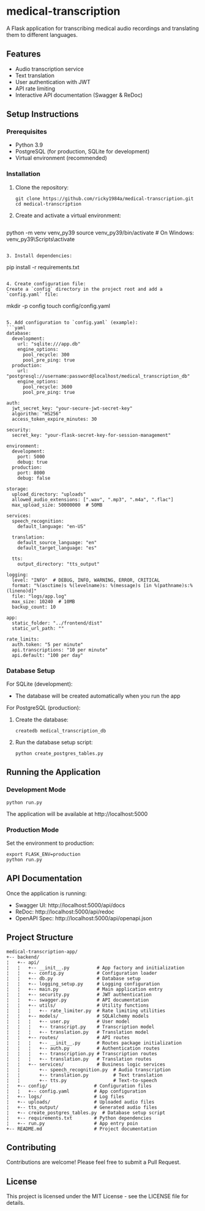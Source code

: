 # medical-transcription

A Flask application for transcribing medical audio recordings and translating them to different languages.

## Features

- Audio transcription service
- Text translation 
- User authentication with JWT
- API rate limiting
- Interactive API documentation (Swagger & ReDoc)

## Setup Instructions

### Prerequisites

- Python 3.9
- PostgreSQL (for production, SQLite for development)
- Virtual environment (recommended)

### Installation

1. Clone the repository:
   ```
   git clone https://github.com/ricky1984a/medical-transcription.git
   cd medical-transcription
   ```

2. Create and activate a virtual environment:
   ```
python -m venv venv_py39
source venv_py39/bin/activate  # On Windows: venv_py39\Scripts\activate
   ```

3. Install dependencies:
   ```
   pip install -r requirements.txt
   ```

4. Create configuration file:
   Create a `config` directory in the project root and add a `config.yaml` file:
   ```
   mkdir -p config
   touch config/config.yaml
   ```

5. Add configuration to `config.yaml` (example):
   ```yaml
   database:
     development:
       url: "sqlite:///app.db"
       engine_options:
         pool_recycle: 300
         pool_pre_ping: true
     production:
       url: "postgresql://username:password@localhost/medical_transcription_db"
       engine_options:
         pool_recycle: 3600
         pool_pre_ping: true
   
   auth:
     jwt_secret_key: "your-secure-jwt-secret-key"
     algorithm: "HS256"
     access_token_expire_minutes: 30
   
   security:
     secret_key: "your-flask-secret-key-for-session-management"
   
   environment:
     development:
       port: 5000
       debug: true
     production:
       port: 8000
       debug: false
   
   storage:
     upload_directory: "uploads"
     allowed_audio_extensions: [".wav", ".mp3", ".m4a", ".flac"]
     max_upload_size: 50000000  # 50MB
   
   services:
     speech_recognition:
       default_language: "en-US"
     
     translation:
       default_source_language: "en"
       default_target_language: "es"
     
     tts:
       output_directory: "tts_output"
   
   logging:
     level: "INFO"  # DEBUG, INFO, WARNING, ERROR, CRITICAL
     format: "%(asctime)s %(levelname)s: %(message)s [in %(pathname)s:%(lineno)d]"
     file: "logs/app.log"
     max_size: 10240  # 10MB
     backup_count: 10
   
   app:
     static_folder: "../frontend/dist"
     static_url_path: ""

   rate_limits:
     auth.token: "5 per minute"
     api.transcriptions: "10 per minute"
     api.default: "100 per day"
   ```

### Database Setup

For SQLite (development):
- The database will be created automatically when you run the app

For PostgreSQL (production):
1. Create the database:
   ```
   createdb medical_transcription_db
   ```

2. Run the database setup script:
   ```
   python create_postgres_tables.py
   ```

## Running the Application

### Development Mode

```
python run.py
```

The application will be available at http://localhost:5000

### Production Mode

Set the environment to production:

```
export FLASK_ENV=production
python run.py
```

## API Documentation

Once the application is running:

- Swagger UI: http://localhost:5000/api/docs
- ReDoc: http://localhost:5000/api/redoc
- OpenAPI Spec: http://localhost:5000/api/openapi.json

## Project Structure

```
medical-transcription-app/
+-- backend/
¦   +-- api/
¦   ¦   +-- __init__.py          # App factory and initialization
¦   ¦   +-- config.py            # Configuration loader
¦   ¦   +-- db.py                # Database setup
¦   ¦   +-- logging_setup.py     # Logging configuration
¦   ¦   +-- main.py              # Main application entry
¦   ¦   +-- security.py          # JWT authentication
¦   ¦   +-- swagger.py           # API documentation
¦   ¦   +-- utils/               # Utility functions
¦   ¦   ¦   +-- rate_limiter.py  # Rate limiting utilities
¦   ¦   +-- models/              # SQLAlchemy models
¦   ¦   ¦   +-- user.py          # User model
¦   ¦   ¦   +-- transcript.py    # Transcription model
¦   ¦   ¦   +-- translation.py   # Translation model
¦   ¦   +-- routes/              # API routes
¦   ¦   ¦   +-- __init__.py      # Routes package initialization
¦   ¦   ¦   +-- auth.py          # Authentication routes
¦   ¦   ¦   +-- transcription.py # Transcription routes
¦   ¦   ¦   +-- translation.py   # Translation routes
¦   ¦   +-- services/            # Business logic services
¦   ¦       +-- speech_recognition.py  # Audio transcription
¦   ¦       +-- translation.py         # Text translation
¦   ¦       +-- tts.py                 # Text-to-speech
¦   +-- config/                 # Configuration files
¦   ¦   +-- config.yaml         # App configuration 
¦   +-- logs/                   # Log files
¦   +-- uploads/                # Uploaded audio files
¦   +-- tts_output/             # Generated audio files
¦   +-- create_postgres_tables.py  # Database setup script
¦   +-- requirements.txt        # Python dependencies
¦   +-- run.py                  # App entry poin
+-- README.md                   # Project documentation
```

## Contributing

Contributions are welcome! Please feel free to submit a Pull Request.

## License

This project is licensed under the MIT License - see the LICENSE file for details.
